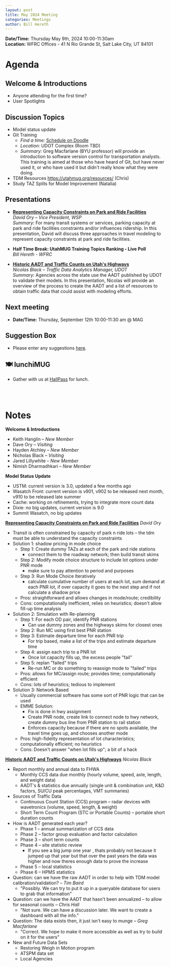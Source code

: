 ```yaml
---
layout: post
title: May 2024 Meeting
categories: Meetings
author: Bill Hereth
---
```


**Date/Time:** Thursday May 9th, 2024 10:00-11:30am  
**Location:** WFRC Offices - 41 N Rio Grande St, Salt Lake City, UT 84101  

# Agenda

## Welcome & Introductions 
- Anyone attending for the first time?
- User Spotlights

## Discussion Topics 
- Model status update
- Git Training
  - *Find a time:* [Schedule on Doodle](https://doodle.com/meeting/participate/id/dN57lPDb)
  - *Location:* UDOT Complex (Room TBD)
  - *Summary:* Greg Macfarlane (BYU professor) will provide an introduction to software version control for transportation analysts. This training is aimed at those who have heard of Git, but have never used it, or who have used it but didn't really know what they were doing. 
- TDM Resources https://utahmug.org/resources/ (Chris)
- Study TAZ Splits for Model Improvement (Natalia)

## Presentations

* **[Representing Capacity Constraints on Park and Ride Facilities](../images/Utah-MUG-Park-and-Ride.pdf)**<br/>*David Ory – Vice President, WSP*<br/>*Summary:* For many transit systems or services, parking capacity at park and ride facilities constraints and/or influences ridership. In this presentation, David will discuss three approaches in travel modeling to represent capacity constraints at park and ride facilities.

* **Half Time Break: UtahMUG Training Topics Ranking - Live Poll**<br>*Bill Hereth - WFRC*

* **[Historic AADT and Traffic Counts on Utah's Highways](https://docs.google.com/presentation/d/1PEzDVVTjSzG21b1hGNbZ5ppHctOgUKiWun9xe4_frhg/edit#slide=id.g1354406bfd5_0_0)**<br/>*Nicolas Black – Traffic Data Analytics Manager, UDOT*<br/>*Summary:* Agencies across the state use the AADT published by UDOT to validate their models. In this presentation, Nicolas will provide an overview of the process to create the AADT and a list of resources to obtain traffic data that could assist with modeling efforts.

## Next meeting
* **Date/Time:** Thursday, September 12th 10:00-11:30 am @ MAG

## Suggestion Box
- Please enter any suggestions [here](https://forms.gle/jv6GNKzSMeUwM2M69).

## 🍽 lunchiMUG
- Gather with us at [HallPass](https://www.hallpassslc.com/) for lunch.

<br><br>

# Notes

**Welcome & Introductions**

 - Keith Hanglin – *New Member*
 - Dave Ory – *Visiting*
 - Hayden Atchley – *New Member*
 - Nicholas Black – *Visiting*
 - Jared Lillywhite – *New Member*
 - Nimish Dharmadhkari – *New Member*

**Model Status Update**

 - USTM: current version is 3.0, updated a few months ago
 - Wasatch Front: current version is v901, v902 to be released next month, v910 to be released late summer
 - Cache: working on refinements, trying to integrate more count data
 - Dixie: no big updates, current version is 9.0
 - Summit Wasatch, no big updates

**[Representing Capacity Constraints on Park and Ride Facilities](../images/Utah-MUG-Park-and-Ride.pdf)** *David Ory*

 - Transit is often constrained by capacity of park n ride lots – the tdm must be able to understand the capacity constraints
 - Solution 1: shadow pricing in mode choice
    - Step 1: Create dummy TAZs at each of the park and ride stations
        - connect them to the roadway network; then build transit skims
    - Step 2: Modify mode choice structure to include lot options under PNR mode
        - make sure to pay attention to period and purposes
    - Step 3: Run Mode Choice Iteratively
        - calculate cumulative number of users at each lot, sum demand at each PNR lot, if over capacity it goes to the next step and if not calculate a shadow price
    - Pros: straightforward and allows changes in mode/route; credibility
    - Cons: computationally inefficient, relies on heuristics; doesn't allow fill-up time analysis
 - Solution 2: Simulation with Re-planning
    - Step 1: For each OD pair, identify PNR stations
        - Can use dummy zones and the highways skims for closest ones
    - Step 2: Run MC using first best PNR station
    - Step 3: Estimate departure time for each PNR trip
        - For trip based, make a list of the trips and estimate departure time
    - Step 4: assign each trip to a PNR lot
        - Once lot capacity fills up, the excess people "fail"
    - Step 5: replan "failed" trips
        - Re-run MC or do something to reassign mode to "failed" trips
    - Pros: allows for MC/assign route; provides time; computationally efficient
    - Cons: lots of heuristics; tedious to implement
 - Solution 3: Network Based
    - Usually commercial software has some sort of PNR logic that can be used
    - EMME Solution:
        - Fix is done in hwy assignment
        - Create PNR node, create link to connect node to hwy network, create dummy bus line from PNR station to rail station
        - Enforces capacity because if there are no spots available, the travel time goes up, and chooses another mode
    - Pros: high-fidelity representation of lot characteristics; computationally efficient; no heuristics
    - Cons: Doesn't answer "when lot fills up"; a bit of a hack

**[Historic AADT and Traffic Counts on Utah's Highways](https://docs.google.com/presentation/d/1PEzDVVTjSzG21b1hGNbZ5ppHctOgUKiWun9xe4_frhg/edit#slide=id.g1354406bfd5_0_0)** *Nicolas Black*

 - Report monthly and annual data to FHWA
    - Monthly CCS data due monthly (hourly volume, speed, axle, length, and weight data)
    - AADT's & statistics due annually (single unit & combination unit, K&D factors, SU/CU peak percentages, VMT summaries)
 - Sources of Traffic Data
    - Continuous Count Station (CCS) program – radar devices with wavetronics (volume, speed, length, & weight)
    - Short Term Count Program (STC or Portable Counts) – portable short duration counts
 - How is AADT generated each year?
     - Phase 1 – annual summarization of CCS data
     - Phase 2 – factor group evaluation and factor calculation 
     - Phase 3 – short term counts
     - Phase 4 – site statistic review
         - If you see a big jump one year , thats probably not because it jumped up that year but that over the past years the data was higher and now theres enough data to prove the increase
     - Phase 5 – local statistics
     - Phase 6 – HPMS statistics
 - Question: can we have the raw AADT in order to help with TDM model calibration/validation? – *Tim Baird*
     - "Possibly. We can try to put it up in a queryable database for users to grab that information"
 - Question: can we have the AADT that hasn't been annualized – to allow for seasonal counts – *Chris Hall*
     - "Not sure. We can have a discussion later. We want to create a dashboard with all the info."
 - Question: The data exists then, it just isn't easy to munge – *Greg Macfarlane*
     - "Correct. We hope to make it more accessible as well as try to build on it for the users"
 - New and Future Data Sets
     - Restoring Weigh in Motion program
     - ATSPM data set
     - Local Agencies





